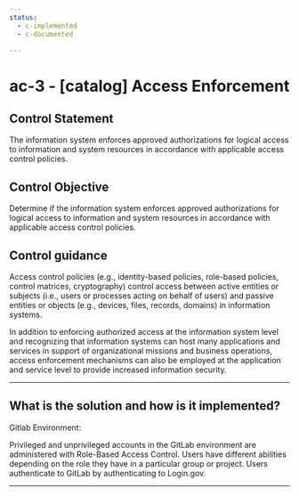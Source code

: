 ```yaml
---
status:
  - c-implemented
  - c-documented

---
```


# ac-3 - \[catalog\] Access Enforcement

## Control Statement

The information system enforces approved authorizations for logical access to
information and system resources in accordance with applicable access control
policies.

## Control Objective

Determine if the information system enforces approved authorizations for logical
access to information and system resources in accordance with applicable access
control policies.

## Control guidance

Access control policies (e.g., identity-based policies, role-based policies,
control matrices, cryptography) control access between active entities or
subjects (i.e., users or processes acting on behalf of users) and passive
entities or objects (e.g., devices, files, records, domains) in information
systems.

In addition to enforcing authorized access at the information system level and
recognizing that information systems can host many applications and services in
support of organizational missions and business operations, access enforcement
mechanisms can also be employed at the application and service level to provide
increased information security.

______________________________________________________________________

## What is the solution and how is it implemented?

Gitlab Environment:

Privileged and unprivileged accounts in the GitLab environment are administered with Role-Based Access Control. Users have different abilities depending on the role they have in a particular group or project. Users authenticate to GitLab by authenticating to Login.gov.

______________________________________________________________________
